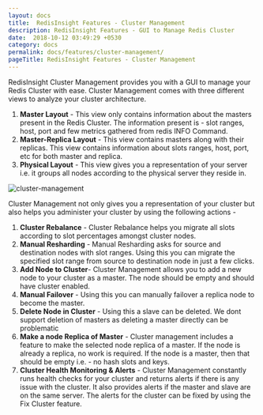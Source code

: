```yaml
---
layout: docs
title:  RedisInsight Features - Cluster Management
description: RedisInsight Features - GUI to Manage Redis Cluster
date:  2018-10-12 03:49:29 +0530
category: docs
permalink: docs/features/cluster-management/
pageTitle: RedisInsight Features - Cluster Management
---
```

RedisInsight Cluster Management provides you with a GUI to manage your Redis Cluster with ease. Cluster Management comes with three different views to analyze your cluster architecture.

1. **Master Layout** - This view only contains information about the masters present in the Redis Cluster. The information present is - slot ranges, host, port and few metrics gathered from redis INFO Command.
1. **Master-Replica Layout** - This view contains masters along with their replicas. This view contains information about slots ranges, host, port, etc for both master and replica.
1. **Physical Layout** - This view gives you a representation of your server i.e. it groups all nodes according to the physical server they reside in.

![cluster-management](/images/ri/cluster-management.png)

Cluster Management not only gives you a representation of your cluster but also helps you administer your cluster by using the following actions -

1. **Cluster Rebalance** - Cluster Rebalance helps you migrate all slots according to slot percentages amongst cluster nodes.
1. **Manual Resharding** - Manual Resharding asks for source and destination nodes with slot ranges. Using this you can migrate the specified slot range from source to destination node in just a few clicks.
1. **Add Node to Cluster**- Cluster Management allows you to add a new node to your cluster as a master. The node should be empty and should have cluster enabled.
1. **Manual Failover** - Using this you can manually failover a replica node to become the master.
1. **Delete Node in Cluster** - Using this a slave can be deleted. We dont support deletion of masters as deleting a master directly can be problematic
1. **Make a node Replica of Master** - Cluster management includes a feature to make the selected node replica of a master. If the node is already a replica, no work is required. If the node is a master, then that should be empty i.e. - no hash slots and keys.
1. **Cluster Health Monitoring & Alerts** - Cluster Management constantly runs health checks for your cluster and returns alerts if there is any issue with the cluster. It also provides alerts if the master and slave are on the same server. The alerts for the cluster can be fixed by using the Fix Cluster feature.
